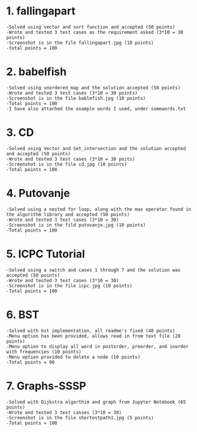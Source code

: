# 1. fallingapart
    -Solved using vector and sort function and accepted (50 points)
    -Wrote and tested 3 test cases as the requirement asked (3*10 = 30 points)
    -Screenshot is in the file fallingapart.jpg (10 points)
    -total points = 100
# 2. babelfish
    -Solved using unordered_map and the solution accepted (50 points)
    -Wrote and tested 3 test cases (3*10 = 30 points)
    -Screenshot is in the file bablefish.jpg (10 points)
    -Total points = 100
    -I have also attached the example words I used, under somewords.txt
# 3. CD
    -Solved using Vector and Set_intersection and the solution accepted and accepted (50 points)
    -Wrote and tested 3 test cases (3*10 = 30 poits)
    -Screenshot is in the file cd.jpg (10 points)
    -Total points = 100
# 4. Putovanje
    -Solved using a nested for loop, along with the max operator found in the algorithm library and accepted (50 points)
    -Wrote and tested 3 test cases (3*10 = 30)
    -Screenshot is in the fild putovanje.jpg (10 points)
    -Total points = 100
# 5. ICPC Tutorial
    -Solved using a switch and cases 1 through 7 and the solution was accepted (50 points)
    -Wrote and tested 3 test cases (3*10 = 30)
    -Screenshot is in the file icpc.jpg (10 points)
    -Total points = 100
# 6. BST
    -Solved with bst implementation, all readme's fixed (40 points)
    -Menu option has been provided, allows read in from text file (20 points)
    -Menu option to display all word in postorder, preorder, and inorder with frequencies (10 points)
    -Menu option provided to delete a node (10 points)
    -Total points = 90
# 7. Graphs-SSSP
    -Solved with Dijkstra algorthim and graph from Jupyter Notebook (65 points)
    -Wrote and tested 3 test casses (3*10 = 30)
    -Screenshot is in the file shortestpath1.jpg (5 points)
    -Total points = 100